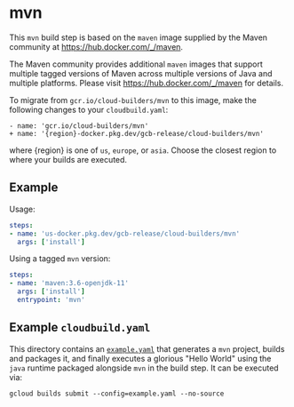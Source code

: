 # mvn

This `mvn` build step is based on the `maven` image supplied by the Maven
community at https://hub.docker.com/_/maven.

The Maven community provides additional `maven` images that support multiple
tagged versions of Maven across multiple versions of Java and multiple
platforms. Please visit https://hub.docker.com/_/maven for details.

To migrate from `gcr.io/cloud-builders/mvn` to this image, make the following
changes to your `cloudbuild.yaml`:

```
- name: 'gcr.io/cloud-builders/mvn'
+ name: '{region}-docker.pkg.dev/gcb-release/cloud-builders/mvn'
```

where {region} is one of `us`, `europe`, or `asia`. Choose the closest region to
where your builds are executed.

## Example

Usage:

```yaml
steps:
- name: 'us-docker.pkg.dev/gcb-release/cloud-builders/mvn'
  args: ['install']
```

Using a tagged `mvn` version:
```yaml
steps:
- name: 'maven:3.6-openjdk-11'
  args: ['install']
  entrypoint: 'mvn'
```

## Example `cloudbuild.yaml`

This directory contains an [`example.yaml`](example.yaml) that generates a `mvn`
project, builds and packages it, and finally executes a glorious "Hello World"
using the `java` runtime packaged alongside `mvn` in the build step.  It can be
executed via:
```
gcloud builds submit --config=example.yaml --no-source
```
